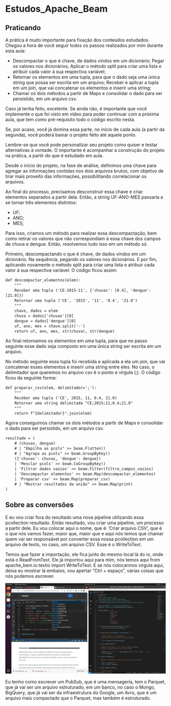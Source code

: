 # Estudos_Apache_Beam

## Praticando

A prática é muito importante para fixação dos conteúdos estudados. Chegou a hora de você seguir todos os passos realizados por mim durante esta aula:

* Descompactar o que é chave, de dados vindos em um dicionário;
Pegar os valores nos dicionários;
Aplicar o método split para criar uma lista e atribuir cada valor à sua respectiva variável;
* Retornar os elementos em uma tupla, para que o dado seja uma única string que possa ser escrita em um arquivo;
Receber e aplicar a tupla em um join, que vai concatenar os elementos e inserir uma string;
* Chamar os dois métodos a partir de Maps e consolidar o dado para ser persistido, em um arquivo csv.

Caso já tenha feito, excelente. Se ainda não, é importante que você implemente o que foi visto em vídeo para poder continuar com a próxima aula, que tem como pré-requisito todo o código escrito nesta.

Se, por acaso, você já domina essa parte, no início de cada aula (a partir da segunda), você poderá baixar o projeto feito até aquele ponto.

Lembre-se que você pode personalizar seu projeto como quiser e testar alternativas à vontade. O importante é acompanhar a construção do projeto na prática, a partir do que é estudado em aula.

Desde o início do projeto, na fase de análise, definimos uma chave para agregar as informações contidas nos dois arquivos brutos, com objetivo de tirar mais proveito das informações, possibilitando correlacionar os arquivos.

Ao final do processo, precisamos desconstruir essa chave e criar elementos separados a partir dela. Então, a string UF-ANO-MES passaria a se tornar três elementos distintos:

* UF;
* ANO;
* MES;

Para isso, criamos um método para realizar essa descompactação, bem como retirar os valores que não correspondiam à essa chave dos campos de chuva e dengue. Então, resolvemos tudo isso em um método só.

Primeiro, descompactando o que é chave, de dados vindos em um dicionário. Na sequência, pegando os valores nos dicionários. E por fim, aplicando novamente o método split para criar uma lista e atribuir cada valor à sua respectiva variável. O código ficou assim:

    def descompactar_elementos(elem):
        """
        Receber uma tupla ('CE-2015-11', {'chuvas': [0.4], 'dengue': [21.0]})
        Retornar uma tupla ('CE', '2015', '11', '0.4', '21.0')
        """
        chave, dados = elem
        chuva = dados['chuvas'][0]
        dengue = dados['dengue'][0]
        uf, ano, mes = chave.split('-')
        return uf, ano, mes, str(chuva), str(dengue)

Ao final retornamos os elementos em uma tupla, para que no passo seguinte esse dado seja composto em uma única string ser escrita em um arquivo.

No método seguinte essa tupla foi recebida e aplicada a ela um join, que vai concatenar esses elementos e inserir uma string entre eles. No caso, o delimitador que queremos no arquivo csv é o ponto e vírgula (;). O código ficou da seguinte forma:

    def preparar_csv(elem, delimitador=';'):
        """
        Receber uma tupla ('CE', 2015, 11, 0.4, 21.0)
        Retornar uma string delimitada "CE;2015;11;0.4;21.0"
        """
        return f"{delimitador}".join(elem)

Agora conseguimos chamar os dois métodos a partir de Maps e consolidar o dado para ser persistido, em um arquivo csv.

    resultado = (
        # (chuvas, dengue)
        # | "Empilha as pcols" >> beam.Flatten()
        # | "Agrupa as pcols" >> beam.GroupByKey()
        ({'chuvas': chuvas, 'dengue': dengue})
        | 'Mesclar pcols' >> beam.CoGroupByKey()
        | 'Filtrar dados vazios' >> beam.Filter(filtra_campos_vazios)
        | 'Descompactar elementos' >> beam.Map(descompactar_elementos)
        | 'Preparar csv' >> beam.Map(preparar_csv)
        # | "Mostrar resultados da união" >> beam.Map(print)
    )

## Sobre as conversões

E eu vou criar fora do resultado uma nova pipeline utilizando essa pcollection resultado. Então resultado, vou criar uma pipeline, um processo a partir dele. Eu vou colocar aqui o nome, que é: ’Criar arquivo CSV’, que é o que nós vamos fazer, maior que, maior que e aqui nós temos que chamar quem vai ser responsável por converter essa nossa pcollection em um arquivo de texto, no caso, um arquivo CSV. Esse é o WriteToText.

Temos que fazer a importação, ele fica junto do mesmo local lá do io, onde está o ReadFromText. Ele já importou aqui para mim, nós temos aqui from apache_bem.io.textio import WriteToText. E se nós colocarmos vírgula aqui, deixa eu mostrar lá embaixo, vou apertar “Ctrl + espaço”, várias coisas que nós podemos escrever.

![Alt text](<Exemplos.png>)

Eu tenho como escrever um PubSub, que é uma mensageria, tem o Parquet, que já vai ser um arquivo estruturado, em um banco, no caso o Mongo, BigQuery, que já vai ser da infraestrutura do Google, um Avro, que é um arquivo mais compactado que o Parquet, mas também é estruturado.

